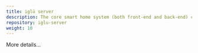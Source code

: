 ```yaml
---
title: iglü server
description: The core smart home system (both front-end and back-end) code.
repository: iglu-server
weight: 10
---
```


More details...
